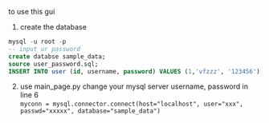to use this gui

1. create the database 
```sql
mysql -u root -p  
-- input ur password  
create databse sample_data;  
source user_password.sql;  
INSERT INTO user (id, username, password) VALUES (1,'vfzzz', '123456');  
```
2. use main_page.py
change your mysql server username, password in line 6  
`myconn = mysql.connector.connect(host="localhost", user="xxx", passwd="xxxxx", database="sample_data")`   
